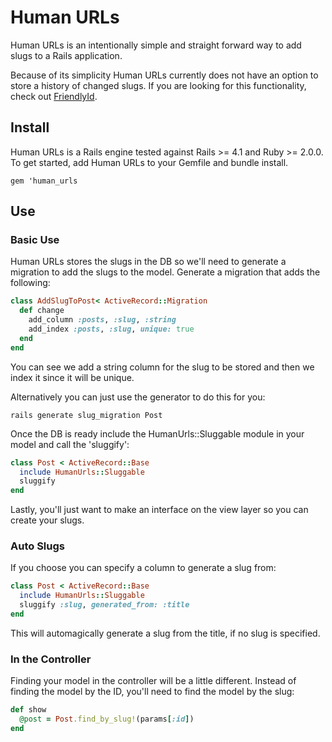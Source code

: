 Human URLs
===========

Human URLs is an intentionally simple and straight forward way to add slugs to a Rails application.

Because of its simplicity Human URLs currently does not have an option to store a history of changed slugs. If you are looking for this functionality, check out [FriendlyId](http://github.com/norman/friendly_id "Friendly ID").

Install
-------

Human URLs is a Rails engine tested against Rails >= 4.1 and Ruby >= 2.0.0. To get started, add Human URLs to your Gemfile and bundle install.

`gem 'human_urls`

Use
---

### Basic Use

Human URLs stores the slugs in the DB so we'll need to generate a migration to add the slugs to the model. Generate a migration that adds the following:

```ruby
class AddSlugToPost< ActiveRecord::Migration
  def change
    add_column :posts, :slug, :string
    add_index :posts, :slug, unique: true
  end
end
```

You can see we add a string column for the slug to be stored and then we index it since it will be unique.

Alternatively you can just use the generator to do this for you:

```
rails generate slug_migration Post
```

Once the DB is ready include the HumanUrls::Sluggable module in your model and call the 'sluggify':

```ruby
class Post < ActiveRecord::Base
  include HumanUrls::Sluggable
  sluggify
end
```

Lastly, you'll just want to make an interface on the view layer so you can create your slugs.

### Auto Slugs

If you choose you can specify a column to generate a slug from:

```ruby
class Post < ActiveRecord::Base
  include HumanUrls::Sluggable
  sluggify :slug, generated_from: :title
end
```

This will automagically generate a slug from the title, if no slug is specified.
### In the Controller

Finding your model in the controller will be a little different. Instead of finding the model by the ID, you'll need to find the model by the slug:

```ruby
def show
  @post = Post.find_by_slug!(params[:id])
end
```

